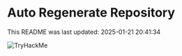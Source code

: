 # Auto Regenerate Repository

This README was last updated: 2025-01-21 20:41:34

 ![TryHackMe](https://tryhackme.com/badge/533634)